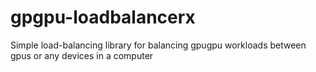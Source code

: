 # gpgpu-loadbalancerx
Simple load-balancing library for balancing gpugpu workloads between gpus or any devices in a computer
